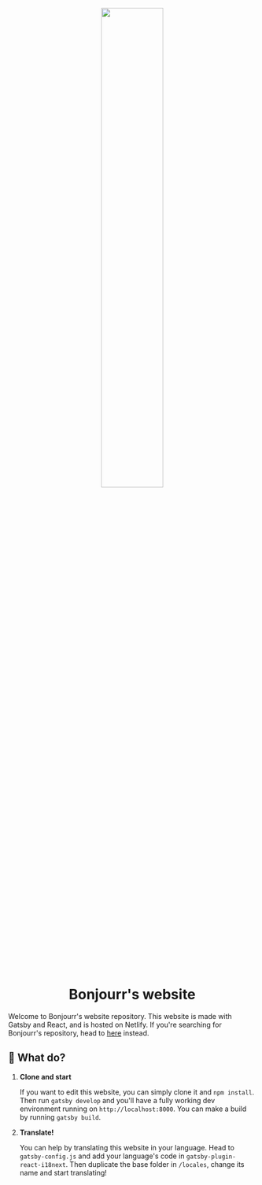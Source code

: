 <p align="center">
  <img src="https://raw.githubusercontent.com/victrme/Bonjourr/master/src/assets/images/bonjourr.png" width="50%"></img>
</p>

<h1 align="center">
  Bonjourr's website
</h1>

Welcome to Bonjourr's website repository. This website is made with Gatsby and React, and is hosted on Netlify. If you're searching for Bonjourr's repository, head to [here](https://github.com/victrme/Bonjourr) instead.

## 🤔 What do?

1.  **Clone and start**

    If you want to edit this website, you can simply clone it and `npm install`. Then run `gatsby develop` and you'll have a fully working dev environment running on `http://localhost:8000`. You can make a build by running `gatsby build`.

2.  **Translate!**

    You can help by translating this website in your language. Head to `gatsby-config.js` and add your language's code in `gatsby-plugin-react-i18next`. Then duplicate the base folder in `/locales`, change its name and start translating!